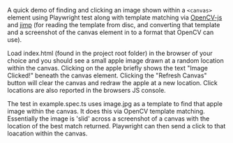 A quick demo of finding and clicking an image shown within a `<canvas>` element using Playwright test along with template matching via [OpenCV-js](https://www.npmjs.com/package/@techstark/opencv-js) and [jimp](https://www.npmjs.com/package/jimp) (for reading the template from disc, and converting that template and a screenshot of the canvas element in to a format that OpenCV can use).

Load index.html (found in the project root folder) in the browser of your choice and you should see a small apple image drawn at a random location within the canvas. Clicking on the apple briefly shows the text "Image Clicked!" beneath the canvas element. Clicking the "Refresh Canvas" button will clear the canvas and redraw the apple at a new location. Click locations are also reported in the browsers JS console.

The test in example.spec.ts uses image.jpg as a template to find that apple image within the canvas. It does this via OpenCV template matching. Essentially the image is 'slid' across a screenshot of a canvas with the location of the best match returned. Playwright can then send a click to that loacation within the canvas.

